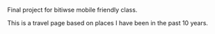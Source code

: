 Final project for bitiwse mobile friendly class.

This is a travel page based on places I have been in the past 10 years.
